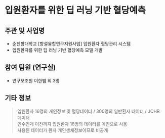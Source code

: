 # 입원환자를 위한 딥 러닝 기반 혈당예측 
 
## 주관 및 사업명
- 순천향대학교 [향설융합연구지원사업] 입원환자 혈당관리 시스템
- 입원환자를 위한 딥 러닝 기반 혈당예측 모델 개발

## 참여 팀원 (연구실)
- 연구보조원 이한범 외 3명

## 기타 정보    
> 입원환자 16명의 개인정보 및 혈당데이터 / 300명의 일반환자 데이터 / JCHR 데이터   
> 인수인계 이전까지 입원환자 16명의 데이터를 메인으로 사용   
> 사용된 데이터가 환자 개인생체정보이므로 비공개
